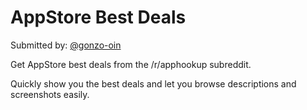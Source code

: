# AppStore Best Deals

Submitted by: [@gonzo-oin](https://github.com/gonzo-oin)

Get AppStore best deals from the /r/apphookup subreddit.

Quickly show you the best deals and let you browse descriptions and screenshots easily.